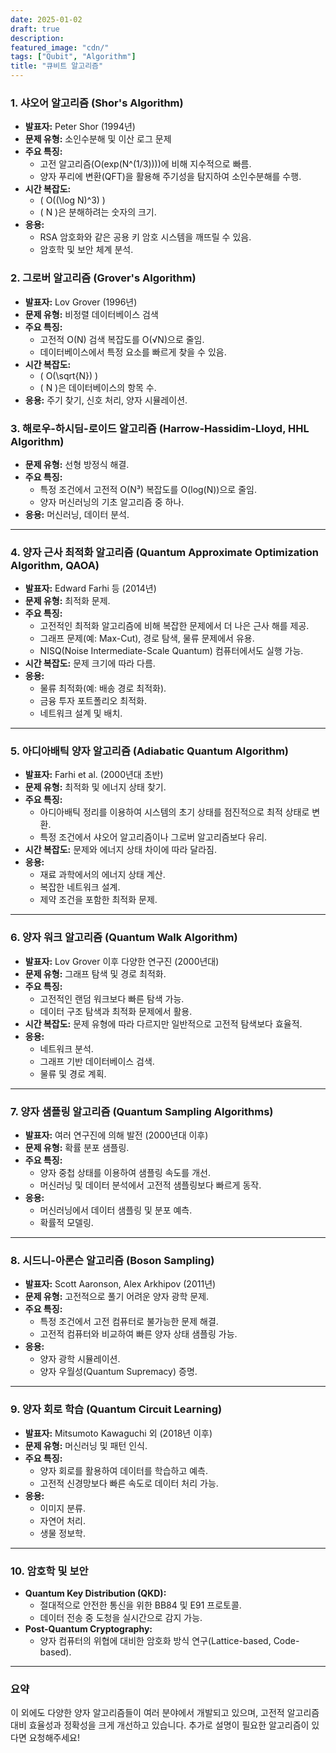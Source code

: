 ```yaml
---
date: 2025-01-02
draft: true
description: 
featured_image: "cdn/"
tags: ["Qubit", "Algorithm"]
title: "큐비트 알고리즘"
---
```



### 1. 샤오어 알고리즘 (Shor's Algorithm)

- **발표자:** Peter Shor (1994년)
- **문제 유형:** 소인수분해 및 이산 로그 문제
- **주요 특징:**
  - 고전 알고리즘(O(exp(N^(1/3))))에 비해 지수적으로 빠름.
  - 양자 푸리에 변환(QFT)을 활용해 주기성을 탐지하여 소인수분해를 수행.
- **시간 복잡도:**
  - \( O((\log N)^3) \)
  - \( N \)은 분해하려는 숫자의 크기.
- **응용:**
  - RSA 암호화와 같은 공용 키 암호 시스템을 깨뜨릴 수 있음.
  - 암호학 및 보안 체계 분석.

### 2. 그로버 알고리즘 (Grover's Algorithm)

- **발표자:** Lov Grover (1996년)
- **문제 유형:** 비정렬 데이터베이스 검색
- **주요 특징:**
  - 고전적 O(N) 검색 복잡도를 O(√N)으로 줄임.
  - 데이터베이스에서 특정 요소를 빠르게 찾을 수 있음.
- **시간 복잡도:**
  - \( O(\sqrt{N}) \)
  - \( N \)은 데이터베이스의 항목 수.
- **응용:** 주기 찾기, 신호 처리, 양자 시뮬레이션.

### 3. **해로우-하시딤-로이드 알고리즘 (Harrow-Hassidim-Lloyd, HHL Algorithm)**  
- **문제 유형:** 선형 방정식 해결.  
- **주요 특징:**  
  - 특정 조건에서 고전적 O(N³) 복잡도를 O(log(N))으로 줄임.  
  - 양자 머신러닝의 기초 알고리즘 중 하나.  
- **응용:** 머신러닝, 데이터 분석.

---

### 4. **양자 근사 최적화 알고리즘 (Quantum Approximate Optimization Algorithm, QAOA)**

- **발표자:** Edward Farhi 등 (2014년)  
- **문제 유형:** 최적화 문제.  
- **주요 특징:**  
  - 고전적인 최적화 알고리즘에 비해 복잡한 문제에서 더 나은 근사 해를 제공.  
  - 그래프 문제(예: Max-Cut), 경로 탐색, 물류 문제에서 유용.  
  - NISQ(Noise Intermediate-Scale Quantum) 컴퓨터에서도 실행 가능.  
- **시간 복잡도:** 문제 크기에 따라 다름.  
- **응용:**  
  - 물류 최적화(예: 배송 경로 최적화).  
  - 금융 투자 포트폴리오 최적화.  
  - 네트워크 설계 및 배치.

---

### 5. **아디아배틱 양자 알고리즘 (Adiabatic Quantum Algorithm)**

- **발표자:** Farhi et al. (2000년대 초반)  
- **문제 유형:** 최적화 및 에너지 상태 찾기.  
- **주요 특징:**  
  - 아디아배틱 정리를 이용하여 시스템의 초기 상태를 점진적으로 최적 상태로 변환.  
  - 특정 조건에서 샤오어 알고리즘이나 그로버 알고리즘보다 유리.  
- **시간 복잡도:** 문제와 에너지 상태 차이에 따라 달라짐.  
- **응용:**  
  - 재료 과학에서의 에너지 상태 계산.  
  - 복잡한 네트워크 설계.  
  - 제약 조건을 포함한 최적화 문제.

---

### 6. **양자 워크 알고리즘 (Quantum Walk Algorithm)**

- **발표자:** Lov Grover 이후 다양한 연구진 (2000년대)  
- **문제 유형:** 그래프 탐색 및 경로 최적화.  
- **주요 특징:**  
  - 고전적인 랜덤 워크보다 빠른 탐색 가능.  
  - 데이터 구조 탐색과 최적화 문제에서 활용.  
- **시간 복잡도:** 문제 유형에 따라 다르지만 일반적으로 고전적 탐색보다 효율적.  
- **응용:**  
  - 네트워크 분석.  
  - 그래프 기반 데이터베이스 검색.  
  - 물류 및 경로 계획.

---

### 7. **양자 샘플링 알고리즘 (Quantum Sampling Algorithms)**

- **발표자:** 여러 연구진에 의해 발전 (2000년대 이후)  
- **문제 유형:** 확률 분포 샘플링.  
- **주요 특징:**  
  - 양자 중첩 상태를 이용하여 샘플링 속도를 개선.  
  - 머신러닝 및 데이터 분석에서 고전적 샘플링보다 빠르게 동작.  
- **응용:**  
  - 머신러닝에서 데이터 샘플링 및 분포 예측.  
  - 확률적 모델링.

---

### 8. **시드니-아론슨 알고리즘 (Boson Sampling)**

- **발표자:** Scott Aaronson, Alex Arkhipov (2011년)  
- **문제 유형:** 고전적으로 풀기 어려운 양자 광학 문제.  
- **주요 특징:**  
  - 특정 조건에서 고전 컴퓨터로 불가능한 문제 해결.  
  - 고전적 컴퓨터와 비교하여 빠른 양자 상태 샘플링 가능.  
- **응용:**  
  - 양자 광학 시뮬레이션.  
  - 양자 우월성(Quantum Supremacy) 증명.

---

### 9. **양자 회로 학습 (Quantum Circuit Learning)**

- **발표자:** Mitsumoto Kawaguchi 외 (2018년 이후)  
- **문제 유형:** 머신러닝 및 패턴 인식.  
- **주요 특징:**  
  - 양자 회로를 활용하여 데이터를 학습하고 예측.  
  - 고전적 신경망보다 빠른 속도로 데이터 처리 가능.  
- **응용:**  
  - 이미지 분류.  
  - 자연어 처리.  
  - 생물 정보학.

---

### 10. **암호학 및 보안**  
- **Quantum Key Distribution (QKD):**  
  - 절대적으로 안전한 통신을 위한 BB84 및 E91 프로토콜.  
  - 데이터 전송 중 도청을 실시간으로 감지 가능.  
- **Post-Quantum Cryptography:**  
  - 양자 컴퓨터의 위협에 대비한 암호화 방식 연구(Lattice-based, Code-based).  

---

### 요약  
이 외에도 다양한 양자 알고리즘들이 여러 분야에서 개발되고 있으며, 고전적 알고리즘 대비 효율성과 정확성을 크게 개선하고 있습니다. 추가로 설명이 필요한 알고리즘이 있다면 요청해주세요!
